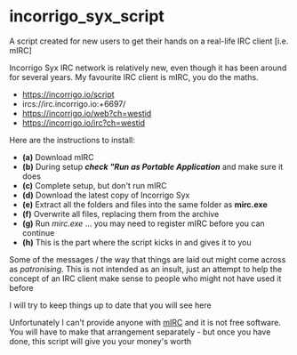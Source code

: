# incorrigo_syx_script
A script created for new users to get their hands on a real-life IRC client [i.e. mIRC]

Incorrigo Syx IRC network is relatively new, even though it has been around for several years. My favourite IRC client is mIRC, you do the maths.
- https://incorrigo.io/script
- ircs://irc.incorrigo.io:+6697/
- https://incorrigo.io/web?ch=westid
- https://incorrigo.io/irc?ch=westid

Here are the instructions to install:
- **(a)** Download mIRC
- **(b)** During setup **_check "Run as Portable Application_** and make sure it does
- **(c)** Complete setup, but don't run mIRC
- **(d)** Download the latest copy of Incorrigo Syx
- **(e)** Extract all the folders and files into the same folder as **mirc.exe**
- **(f)** Overwrite all files, replacing them from the archive
- **(g)** Run _mirc.exe_ ... you may need to register mIRC before you can continue
- **(h)** This is the part where the script kicks in and gives it to you

Some of the messages / the way that things are laid out might come across as _patronising_. This is not intended as an insult, just an attempt to help the concept of an IRC client make sense to people who might not have used it before

I will try to keep things up to date that you will see here

Unfortunately I can't provide anyone with [mIRC](https://www.mirc.com/) and it is not free software. You will have to make that arrangement separately - but once you have done, this script will give you your money's worth
